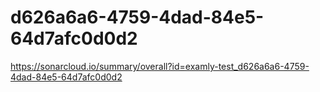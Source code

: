 # d626a6a6-4759-4dad-84e5-64d7afc0d0d2
https://sonarcloud.io/summary/overall?id=examly-test_d626a6a6-4759-4dad-84e5-64d7afc0d0d2
